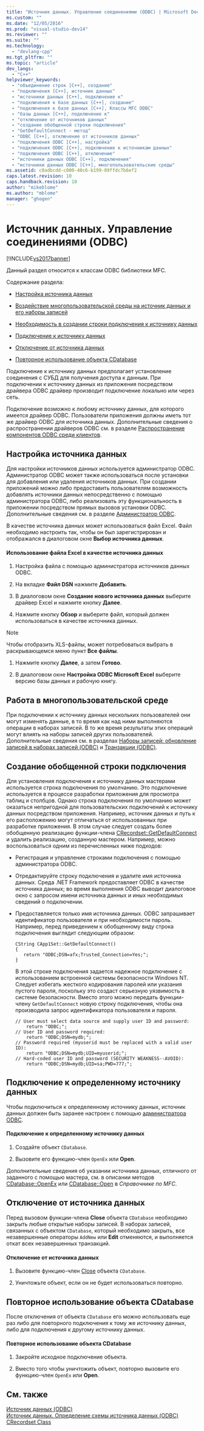```yaml
---
title: "Источник данных. Управление соединениями (ODBC) | Microsoft Docs"
ms.custom: ""
ms.date: "12/05/2016"
ms.prod: "visual-studio-dev14"
ms.reviewer: ""
ms.suite: ""
ms.technology: 
  - "devlang-cpp"
ms.tgt_pltfrm: ""
ms.topic: "article"
dev_langs: 
  - "C++"
helpviewer_keywords: 
  - "объединение строк [C++], создание"
  - "подключения [C++], источник данных"
  - "источники данных [C++], подключение к"
  - "подключения к базе данных [C++], создание"
  - "подключения к базе данных [C++], Классы MFC ODBC"
  - "базы данных [C++], подключение к"
  - "отключение от источников данных"
  - "создание обобщенной строки подключения"
  - "GetDefaultConnect - метод"
  - "ODBC [C++], отключение от источников данных"
  - "подключения ODBC [C++], настройка"
  - "подключения ODBC [C++], подключение к источникам данных"
  - "подключения ODBC [C++], отключение"
  - "источники данных ODBC [C++], подключения"
  - "источники данных ODBC [C++], многопользовательские среды"
ms.assetid: c0adbcdd-c000-40c6-b199-09ffdc7b6ef2
caps.latest.revision: 10
caps.handback.revision: 10
author: "mikeblome"
ms.author: "mblome"
manager: "ghogen"
---
```

# Источник данных. Управление соединениями (ODBC)
[!INCLUDE[vs2017banner](../../assembler/inline/includes/vs2017banner.md)]

Данный раздел относится к классам ODBC библиотеки MFC.  
  
 Содержание раздела:  
  
-   [Настройка источника данных](#_core_configuring_a_data_source)  
  
-   [Воздействие многопользовательской среды на источник данных и его наборы записей](#_core_working_in_a_multiuser_environment)  
  
-   [Необходимость в создании строки подключения к источнику данных](#_core_generalizing_the_connection_string)  
  
-   [Подключение к источнику данных](#_core_connecting_to_a_specific_data_source)  
  
-   [Отключение от источника данных](#_core_disconnecting_from_a_data_source)  
  
-   [Повторное использование объекта CDatabase](#_core_reusing_a_cdatabase_object)  
  
 Подключение к источнику данных предполагает установление соединения с СУБД для получения доступа к данным.  При подключении к источнику данных из приложения посредством драйвера ODBC драйвер производит подключение локально или через сеть.  
  
 Подключение возможно к любому источнику данных, для которого имеется драйвер ODBC.  Пользователи приложения должны иметь тот же драйвер ODBC для источника данных.  Дополнительные сведения о распространении драйверов ODBC см. в разделе [Распространение компонентов ODBC среди клиентов](../../data/odbc/redistributing-odbc-components-to-your-customers.md).  
  
##  <a name="_core_configuring_a_data_source"></a> Настройка источника данных  
 Для настройки источников данных используется администратор ODBC.  Администратор ODBC может также использоваться после установки для добавления или удаления источников данных.  При создании приложений можно либо предоставить пользователям возможность добавлять источники данных непосредственно с помощью администратора ODBC, либо реализовать эту функциональность в приложении посредством прямых вызовов установки ODBC.  Дополнительные сведения см. в разделе [Администратор ODBC](../../data/odbc/odbc-administrator.md).  
  
 В качестве источника данных может использоваться файл Excel. Файл необходимо настроить так, чтобы он был зарегистрирован и отображался в диалоговом окне **Выбор источника данных**.  
  
#### Использование файла Excel в качестве источника данных  
  
1.  Настройка файла с помощью администратора источников данных ODBC.  
  
2.  На вкладке **Файл DSN** нажмите **Добавить**.  
  
3.  В диалоговом окне **Создание нового источника данных** выберите драйвер Excel и нажмите кнопку **Далее**.  
  
4.  Нажмите кнопку **Обзор** и выберите файл, который должен использоваться в качестве источника данных.  
  
> [!NOTE]
>  Чтобы отобразить XLS\-файлы, может потребоваться выбрать в раскрывающемся меню пункт **Все файлы**.  
  
1.  Нажмите кнопку **Далее**, а затем **Готово**.  
  
2.  В диалоговом окне **Настройка ODBC Microsoft Excel** выберите версию базы данных и рабочую книгу.  
  
##  <a name="_core_working_in_a_multiuser_environment"></a> Работа в многопользовательской среде  
 При подключении к источнику данных нескольких пользователей они могут изменять данные, в то время как над ними выполняются операции в наборах записей.  В то же время результаты этих операций могут влиять на наборы записей других пользователей.  Дополнительные сведения см. в разделах [Наборы записей: обновление записей в наборах записей \(ODBC\)](../../data/odbc/recordset-how-recordsets-update-records-odbc.md) и [Транзакции \(ODBC\)](../../data/odbc/transaction-odbc.md).  
  
##  <a name="_core_generalizing_the_connection_string"></a> Создание обобщенной строки подключения  
 Для установления подключения к источнику данных мастерами используется строка подключения по умолчанию.  Это подключение используется в процессе разработки приложения для просмотра таблиц и столбцов.  Однако строка подключения по умолчанию может оказаться непригодной для пользовательских подключений к источнику данных посредством приложения.  Например, источник данных и путь к его расположению могут отличаться от использованных при разработке приложения.  В этом случае следует создать более обобщенную реализацию функции\-члена [CRecordset::GetDefaultConnect](../Topic/CRecordset::GetDefaultConnect.md) и удалить реализацию, созданную мастером.  Например, можно воспользоваться одним из перечисленных ниже подходов:  
  
-   Регистрация и управление строками подключения с помощью администратора ODBC.  
  
-   Отредактируйте строку подключения и удалите имя источника данных.  Среда .NET Framework предоставляет ODBC в качестве источника данных; во время выполнения ODBC выводит диалоговое окно с запросом имени источника данных и иных необходимых сведений о подключении.  
  
-   Предоставляется только имя источника данных.  ODBC запрашивает идентификатор пользователя и при необходимости пароль.  Например, перед приведением к обобщенному виду строка подключения выглядит следующим образом:  
  
    ```  
    CString CApp1Set::GetDefaultConnect()  
    {  
       return "ODBC;DSN=afx;Trusted_Connection=Yes;";  
    }  
    ```  
  
     В этой строке подключения задается надежное подключение с использованием встроенной системы безопасности Windows NT.  Следует избегать жесткого кодирования паролей или указания пустого пароля, поскольку это создаст серьезную уязвимость в системе безопасности.  Вместо этого можно передать функции\-члену `GetDefaultConnect` новую строку подключения, чтобы она производила запрос идентификатора пользователя и пароля.  
  
    ```  
    // User must select data source and supply user ID and password:  
        return "ODBC;";  
    // User ID and password required:  
        return "ODBC;DSN=mydb;";  
    // Password required (myuserid must be replaced with a valid user ID):  
        return "ODBC;DSN=mydb;UID=myuserid;";  
    // Hard-coded user ID and password (SECURITY WEAKNESS--AVOID):  
        return "ODBC;DSN=mydb;UID=sa;PWD=777;";  
    ```  
  
##  <a name="_core_connecting_to_a_specific_data_source"></a> Подключение к определенному источнику данных  
 Чтобы подключиться к определенному источнику данных, источник данных должен быть заранее настроен с помощью [администратора ODBC](../../data/odbc/odbc-administrator.md).  
  
#### Подключение к определенному источнику данных  
  
1.  Создайте объект `CDatabase`.  
  
2.  Вызовите его функцию\-член `OpenEx` или **Open**.  
  
 Дополнительные сведения об указании источника данных, отличного от заданного с помощью мастера, см. в описании методов [CDatabase::OpenEx](../Topic/CDatabase::OpenEx.md) или [CDatabase::Open](../Topic/CDatabase::Open.md) в *Справочнике по MFC*.  
  
##  <a name="_core_disconnecting_from_a_data_source"></a> Отключение от источника данных  
 Перед вызовом функции\-члена **Close** объекта `CDatabase` необходимо закрыть любые открытые наборы записей.  В наборах записей, связанных с объектом `CDatabase`, который необходимо закрыть, все незавершенные операторы `AddNew` или **Edit** отменяются, и выполняется откат всех незавершенных транзакций.  
  
#### Отключение от источника данных  
  
1.  Вызовите функцию\-член [Close](../Topic/CDatabase::Close.md) объекта `CDatabase`.  
  
2.  Уничтожьте объект, если он не будет использоваться повторно.  
  
##  <a name="_core_reusing_a_cdatabase_object"></a> Повторное использование объекта CDatabase  
 После отключения от объекта `CDatabase` его можно использовать еще раз либо для повторного подключения к тому же источнику данных, либо для подключения к другому источнику данных.  
  
#### Повторное использование объекта CDatabase  
  
1.  Закройте исходное подключение объекта.  
  
2.  Вместо того чтобы уничтожить объект, повторно вызовите его функцию\-член `OpenEx` или **Open**.  
  
## См. также  
 [Источник данных \(ODBC\)](../../data/odbc/data-source-odbc.md)   
 [Источник данных. Определение схемы источника данных \(ODBC\)](../../data/odbc/data-source-determining-the-schema-of-the-data-source-odbc.md)   
 [CRecordset Class](../Topic/CRecordset%20Class.md)